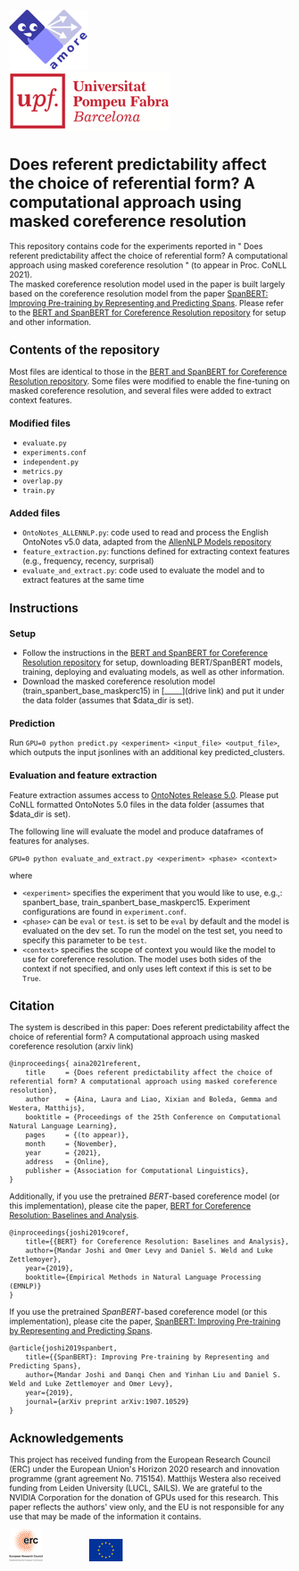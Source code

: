 ![AMORE-UPF](logos/logo-amore-text-diagonal.png)    &nbsp; &nbsp; &nbsp; &nbsp; &nbsp;  &nbsp; &nbsp; &nbsp; &nbsp; &nbsp;  &nbsp; &nbsp; &nbsp; &nbsp; &nbsp;  &nbsp; &nbsp; &nbsp; &nbsp; &nbsp;  &nbsp; &nbsp; &nbsp; &nbsp; &nbsp; &nbsp; &nbsp; &nbsp; &nbsp; &nbsp;      ![UPF](logos/upf-logo.png)

# Does referent predictability affect the choice of referential form? A computational approach using masked coreference resolution

This repository contains code for the experiments reported in " Does referent predictability affect the choice of referential form? A computational approach using masked coreference resolution " (to appear in Proc. CoNLL 2021). </br>
The masked coreference resolution model used in the paper is built largely based on the coreference resolution model from the paper [SpanBERT: Improving Pre-training by Representing and Predicting Spans](https://arxiv.org/abs/1907.10529). Please refer to the [BERT and SpanBERT for Coreference Resolution repository](https://github.com/mandarjoshi90/coref.git) for setup and other information.


## Contents of the repository
Most files are identical to those in the [BERT and SpanBERT for Coreference Resolution repository](https://github.com/mandarjoshi90/coref.git). Some files were modified to enable the fine-tuning on masked coreference resolution, and several files were added to extract context features.
### Modified files
* `evaluate.py`
* `experiments.conf` 
* `independent.py`
* `metrics.py`
* `overlap.py`
* `train.py`

### Added files
* `OntoNotes_ALLENNLP.py`: code used to read and process the English OntoNotes v5.0 data, adapted from the [AllenNLP Models repository](https://github.com/allenai/allennlp-models.git)
* `feature_extraction.py`: functions defined for extracting context features (e.g., frequency, recency, surprisal) 
* `evaluate_and_extract.py`: code used to evaluate the model and to extract features at the same time



## Instructions

### Setup
* Follow the instructions in the [BERT and SpanBERT for Coreference Resolution repository](https://github.com/mandarjoshi90/coref.git) for setup, downloading BERT/SpanBERT models, training, deploying and evaluating models, as well as other information.
* Download the masked coreference resolution model (train_spanbert_base_maskperc15) in [_____](drive link) and put it under the data folder (assumes that $data_dir is set).


### Prediction
Run `GPU=0 python predict.py <experiment> <input_file> <output_file>`, which outputs the input jsonlines with an additional key predicted_clusters.


### Evaluation and feature extraction
Feature extraction assumes access to [OntoNotes Release 5.0](https://doi.org/10.35111/xmhb-2b84). Please put CoNLL formatted OntoNotes 5.0 files in the data folder (assumes that $data_dir is set). <br/>

The following line will evaluate the model and produce dataframes of features for analyses.

`GPU=0 python evaluate_and_extract.py <experiment> <phase> <context>`

where 
* `<experiment>` specifies the experiment that you would like to use, e.g.,: spanbert_base, train_spanbert_base_maskperc15. Experiment configurations are found in `experiment.conf`.
* `<phase>` can be `eval` or `test`. <phase> is set to be `eval` by default and the model is evaluated on the dev set. To run the model on the test set, you need to specify this parameter to be `test`.
* `<context>` specifies the scope of context you would like the model to use for coreference resolution. The model uses both sides of the context if not specified, and only uses left context if this is set to be `True`.



## Citation
The system is described in this paper: Does referent predictability affect the choice of referential form? A computational approach using masked coreference resolution (arxiv link)

```
@inproceedings{ aina2021referent,
    title     = {Does referent predictability affect the choice of referential form? A computational approach using masked coreference resolution},
    author    = {Aina, Laura and Liao, Xixian and Boleda, Gemma and Westera, Matthijs},
    booktitle = {Proceedings of the 25th Conference on Computational Natural Language Learning},
    pages     = {(to appear)},
    month     = {November},
    year      = {2021},
    address   = {Online},
    publisher = {Association for Computational Linguistics},
}
```

Additionally, if you use the pretrained *BERT*-based coreference model (or this implementation), please cite the paper, [BERT for Coreference Resolution: Baselines and Analysis](https://arxiv.org/abs/1908.09091).
```
@inproceedings{joshi2019coref,
    title={{BERT} for Coreference Resolution: Baselines and Analysis},
    author={Mandar Joshi and Omer Levy and Daniel S. Weld and Luke Zettlemoyer},
    year={2019},
    booktitle={Empirical Methods in Natural Language Processing (EMNLP)}
}
```


If you use the pretrained *SpanBERT*-based coreference model (or this implementation), please cite the paper, [SpanBERT: Improving Pre-training by Representing and Predicting Spans](https://arxiv.org/abs/1907.10529).
```
@article{joshi2019spanbert,
    title={{SpanBERT}: Improving Pre-training by Representing and Predicting Spans},
    author={Mandar Joshi and Danqi Chen and Yinhan Liu and Daniel S. Weld and Luke Zettlemoyer and Omer Levy},
    year={2019},
    journal={arXiv preprint arXiv:1907.10529}
}
```

## Acknowledgements
This project has received funding from the European Research Council (ERC) under the European Union's Horizon 2020 research and innovation programme (grant agreement No. 715154). Matthijs Westera also received funding from Leiden University (LUCL, SAILS). We are grateful to the NVIDIA Corporation for the donation of GPUs used for this research. This paper reflects the authors' view only, and the EU is not responsible for any use that may be made of the information it contains.


![(ERC logo)](logos/LOGO-ERC.jpg)      &nbsp; &nbsp; &nbsp; &nbsp; &nbsp;  &nbsp; &nbsp; &nbsp; &nbsp; &nbsp;       ![(EU flag)](logos/flag_yellow_low.jpeg)

